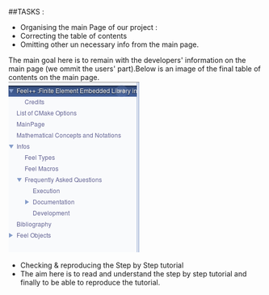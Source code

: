 ##TASKS :   
 - Organising the main Page of our project :   
  - Correcting the table of contents
  - Omitting other un necessary info from  the main page.   
  
  The main goal here is to remain with the developers' information on the main page (we ommit the users' part).Below is an image of the final table of contents on the main page.   
   ![mainPage](https://github.com/wkyoshe/stageM1/blob/master/report/dailyReport/imag.png)   
   
 - Checking & reproducing the Step by Step tutorial 
  - The aim here is to read and understand the step by step tutorial and finally to be able to reproduce the tutorial.
